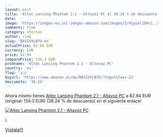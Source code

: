 ```yaml
---
layout: post
title: 'Altec Lansing Phantom 2.1 - Altavoz PC al 38.24 % de descuento'
date: 
image: 'https://images-eu.ssl-images-amazon.com/images/I/41psnl1EHrL._SL200_.jpg'
comments: true
category: ofertas
author: ring
slug: 'B01IVVLB7U-es'
actualPrice: 82.94 EUR
currency: EUR
price: 82.94
comparePrice: 134.3 EUR
prodname: 'Altec Lansing Phantom 2.1 - Altavoz PC'
country: 'es'
flag: '🇪🇸'
buyurl: 'https://www.amazon.es/dp/B01IVVLB7U/?tag=tolees-21'
descuento: '38.24'
---
```


Ahora mismo tienes [Altec Lansing Phantom 2.1 - Altavoz PC](https://www.amazon.es/dp/B01IVVLB7U/?tag=tolees-21) a 82.94 EUR (original: 134.3 EUR) (38.24 %  de descuento) en el siguiente enlace!

[![Altec Lansing Phantom 2.1 - Altavoz PC](https://images-eu.ssl-images-amazon.com/images/I/41psnl1EHrL._SL200_.jpg)](https://www.amazon.es/dp/B01IVVLB7U/?tag=tolees-21)

ℹ️:


[Visítala!!!](https://www.amazon.es/dp/B01IVVLB7U/?tag=tolees-21)
